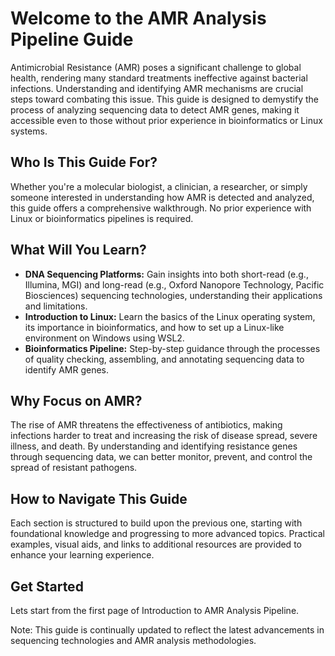 # Welcome to the AMR Analysis Pipeline Guide

Antimicrobial Resistance (AMR) poses a significant challenge to global health, rendering many standard treatments ineffective against bacterial infections. Understanding and identifying AMR mechanisms are crucial steps toward combating this issue. This guide is designed to demystify the process of analyzing sequencing data to detect AMR genes, making it accessible even to those without prior experience in bioinformatics or Linux systems.​

## Who Is This Guide For?

Whether you're a molecular biologist, a clinician, a researcher, or simply someone interested in understanding how AMR is detected and analyzed, this guide offers a comprehensive walkthrough. No prior experience with Linux or bioinformatics pipelines is required.​

## What Will You Learn?

* **DNA Sequencing Platforms:** Gain insights into both short-read (e.g., Illumina, MGI) and long-read (e.g., Oxford Nanopore Technology, Pacific Biosciences) sequencing technologies, understanding their applications and limitations.​
* **Introduction to Linux:** Learn the basics of the Linux operating system, its importance in bioinformatics, and how to set up a Linux-like environment on Windows using WSL2.​
* **Bioinformatics Pipeline:** Step-by-step guidance through the processes of quality checking, assembling, and annotating sequencing data to identify AMR genes.​

## Why Focus on AMR?
The rise of AMR threatens the effectiveness of antibiotics, making infections harder to treat and increasing the risk of disease spread, severe illness, and death. By understanding and identifying resistance genes through sequencing data, we can better monitor, prevent, and control the spread of resistant pathogens.​


## How to Navigate This Guide
Each section is structured to build upon the previous one, starting with foundational knowledge and progressing to more advanced topics. Practical examples, visual aids, and links to additional resources are provided to enhance your learning experience.​

## Get Started
Lets start from the first page of Introduction to AMR Analysis Pipeline.

Note: This guide is continually updated to reflect the latest advancements in sequencing technologies and AMR analysis methodologies.​
